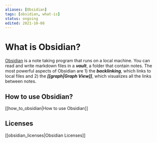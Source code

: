 ```yaml
---
aliases: [Obsidian]
tags: [obsidian, what-is]
status: ongoing
edited: 2021-10-08
---
```


# What is Obsidian?
[Obsidian](https://obsidian.md/) is a note taking program that runs on a local machine.
You can read and write markdown files in a ___vault___, a folder that contain notes.
The most powerful aspects of Obsidian are 1) the ___backlinking___, which links to local files and 2) the ___[[graph|Graph View]]___, which visualizes all the links between notes.

## How to use Obsidian?
[[how_to_obsidian|How to use Obsidian]]

## Licenses
[[obsidian_licenses|Obsidian Licenses]]